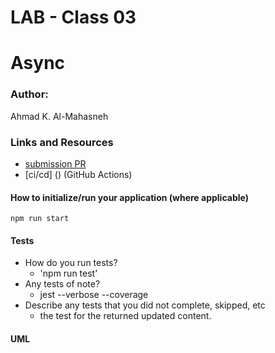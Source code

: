 
# LAB - Class 03

# Async

### Author: 
Ahmad K. Al-Mahasneh 

### Links and Resources

- [submission PR]()
- [ci/cd] () (GitHub Actions)

#### How to initialize/run your application (where applicable)

  `npm run start`

#### Tests

- How do you run tests?
     - 'npm run test'
- Any tests of note?
     - jest --verbose --coverage
- Describe any tests that you did not complete, skipped, etc
     - the test for the returned updated content. 
#### UML

